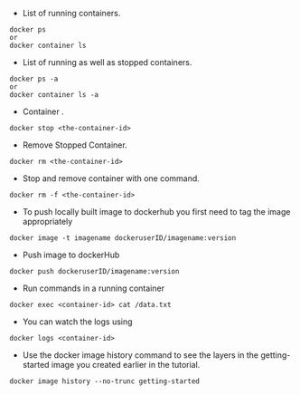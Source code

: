 - List of running containers.
```
docker ps
or 
docker container ls
```

- List of running as well as stopped containers.
```
docker ps -a
or
docker container ls -a
```

- Container .
```
docker stop <the-container-id>
```

- Remove Stopped Container.
```
docker rm <the-container-id>
```

 - Stop and remove container with one command.
```
docker rm -f <the-container-id>
```

- To push locally built image to dockerhub you first need to tag the image appropriately 
```
docker image -t imagename dockeruserID/imagename:version
```

- Push image to dockerHub
```
docker push dockeruserID/imagename:version
```

- Run commands in a running container 
```
docker exec <container-id> cat /data.txt
```

- You can watch the logs using
```
docker logs <container-id>
```

- Use the docker image history command to see the layers in the getting-started image you created earlier in the tutorial.
```
docker image history --no-trunc getting-started 
```